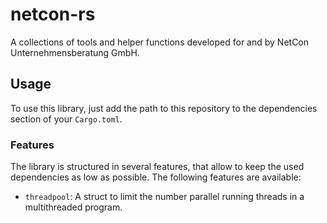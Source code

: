 # netcon-rs

A collections of tools and helper functions developed for and by NetCon
Unternehmensberatung GmbH.

## Usage

To use this library, just add the path to this repository to the dependencies
section of your `Cargo.toml`.

### Features

The library is structured in several features, that allow to keep the used
dependencies as low as possible. The following features are available:

-   `threadpool`: A struct to limit the number parallel running threads in a
    multithreaded program.
